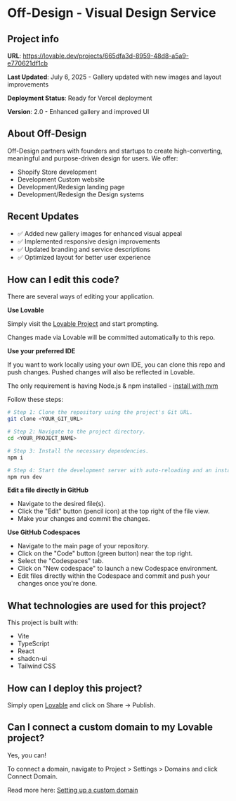 # Off-Design - Visual Design Service

## Project info

**URL**: https://lovable.dev/projects/665dfa3d-8959-48d8-a5a9-e770621df1cb

**Last Updated**: July 6, 2025 - Gallery updated with new images and layout improvements

**Deployment Status**: Ready for Vercel deployment

**Version**: 2.0 - Enhanced gallery and improved UI

## About Off-Design

Off-Design partners with founders and startups to create high-converting, meaningful and purpose-driven design for users. We offer:

- Shopify Store development
- Development Custom website
- Development/Redesign landing page
- Development/Redesign the Design systems

## Recent Updates

- ✅ Added new gallery images for enhanced visual appeal
- ✅ Implemented responsive design improvements
- ✅ Updated branding and service descriptions
- ✅ Optimized layout for better user experience

## How can I edit this code?

There are several ways of editing your application.

**Use Lovable**

Simply visit the [Lovable Project](https://lovable.dev/projects/665dfa3d-8959-48d8-a5a9-e770621df1cb) and start prompting.

Changes made via Lovable will be committed automatically to this repo.

**Use your preferred IDE**

If you want to work locally using your own IDE, you can clone this repo and push changes. Pushed changes will also be reflected in Lovable.

The only requirement is having Node.js & npm installed - [install with nvm](https://github.com/nvm-sh/nvm#installing-and-updating)

Follow these steps:

```sh
# Step 1: Clone the repository using the project's Git URL.
git clone <YOUR_GIT_URL>

# Step 2: Navigate to the project directory.
cd <YOUR_PROJECT_NAME>

# Step 3: Install the necessary dependencies.
npm i

# Step 4: Start the development server with auto-reloading and an instant preview.
npm run dev
```

**Edit a file directly in GitHub**

- Navigate to the desired file(s).
- Click the "Edit" button (pencil icon) at the top right of the file view.
- Make your changes and commit the changes.

**Use GitHub Codespaces**

- Navigate to the main page of your repository.
- Click on the "Code" button (green button) near the top right.
- Select the "Codespaces" tab.
- Click on "New codespace" to launch a new Codespace environment.
- Edit files directly within the Codespace and commit and push your changes once you're done.

## What technologies are used for this project?

This project is built with:

- Vite
- TypeScript
- React
- shadcn-ui
- Tailwind CSS

## How can I deploy this project?

Simply open [Lovable](https://lovable.dev/projects/665dfa3d-8959-48d8-a5a9-e770621df1cb) and click on Share -> Publish.

## Can I connect a custom domain to my Lovable project?

Yes, you can!

To connect a domain, navigate to Project > Settings > Domains and click Connect Domain.

Read more here: [Setting up a custom domain](https://docs.lovable.dev/tips-tricks/custom-domain#step-by-step-guide)
